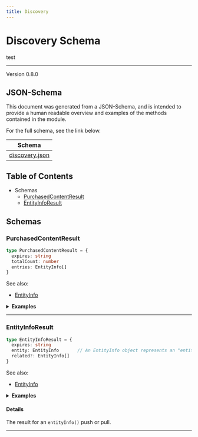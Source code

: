 ```yaml
---
title: Discovery
---
```

# Discovery Schema 

test

---
Version 0.8.0


## JSON-Schema
This document was generated from a JSON-Schema, and is intended to provide a human readable overview and examples of the methods contained in the module.

For the full schema, see the link below.

| Schema |
|--------|
| [discovery.json](https://github.com/rdkcentral/firebolt-openrpc/blob/feature/badger-parity/src/schemas/discovery.json) |

## Table of Contents
 
 - Schemas
    - [PurchasedContentResult](#purchasedcontentresult)
    - [EntityInfoResult](#entityinforesult)


## Schemas

### PurchasedContentResult

```typescript
type PurchasedContentResult = {
  expires: string
  totalCount: number
  entries: EntityInfo[]
}
```

See also: 

 - [EntityInfo](../../schemas/entertainment#entityinfo)


<details>
  <summary><b>Examples</b></summary>

```json
```

</details>




---

### EntityInfoResult

```typescript
type EntityInfoResult = {
  expires: string
  entity: EntityInfo       // An EntityInfo object represents an "entity" on the platform. Currently, only entities of type `program` are supported. `programType` must be supplied to identify the program type.
  related?: EntityInfo[]
}
```

See also: 

 - [EntityInfo](../../schemas/entertainment#entityinfo)


<details>
  <summary><b>Examples</b></summary>

```json
```

</details>


#### Details

The result for an `entityInfo()` push or pull.


---


